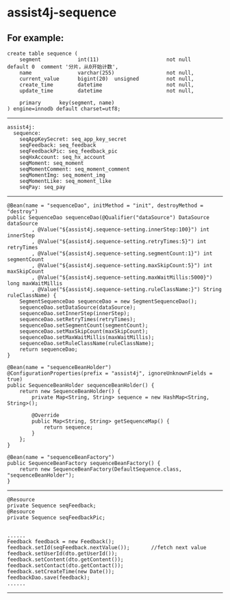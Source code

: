 # assist4j-sequence

For example:
------------------------------------------------------------------------------------------------------------------
	create table sequence (
		segment            int(11)                      not null      default 0  comment '分片，从0开始计数',
		name               varchar(255)                 not null,
		current_value      bigint(20)  unsigned         not null,
		create_time        datetime                     not null,
		update_time        datetime                     not null,
	
		primary      key(segment, name)
	) engine=innodb default charset=utf8;
------------------------------------------------------------------------------------------------------------------
	assist4j:
	  sequence:
	    seqAppKeySecret: seq_app_key_secret
	    seqFeedback: seq_feedback
	    seqFeedbackPic: seq_feedback_pic
	    seqHxAccount: seq_hx_account
	    seqMoment: seq_moment
	    seqMomentComment: seq_moment_comment
	    seqMomentImg: seq_moment_img
	    seqMomentLike: seq_moment_like
	    seqPay: seq_pay
------------------------------------------------------------------------------------------------------------------
	@Bean(name = "sequenceDao", initMethod = "init", destroyMethod = "destroy")
	public SequenceDao sequenceDao(@Qualifier("dataSource") DataSource dataSource
			, @Value("${assist4j.sequence-setting.innerStep:100}") int innerStep
			, @Value("${assist4j.sequence-setting.retryTimes:5}") int retryTimes
			, @Value("${assist4j.sequence-setting.segmentCount:1}") int segmentCount
			, @Value("${assist4j.sequence-setting.maxSkipCount:5}") int maxSkipCount
			, @Value("${assist4j.sequence-setting.maxWaitMillis:5000}") long maxWaitMillis
			, @Value("${assist4j.sequence-setting.ruleClassName:}") String ruleClassName) {
		SegmentSequenceDao sequenceDao = new SegmentSequenceDao();
		sequenceDao.setDataSource(dataSource);
		sequenceDao.setInnerStep(innerStep);
		sequenceDao.setRetryTimes(retryTimes);
		sequenceDao.setSegmentCount(segmentCount);
		sequenceDao.setMaxSkipCount(maxSkipCount);
		sequenceDao.setMaxWaitMillis(maxWaitMillis);
		sequenceDao.setRuleClassName(ruleClassName);
		return sequenceDao;
	}

	@Bean(name = "sequenceBeanHolder")
    @ConfigurationProperties(prefix = "assist4j", ignoreUnknownFields = true)
    public SequenceBeanHolder sequenceBeanHolder() {
        return new SequenceBeanHolder() {
            private Map<String, String> sequence = new HashMap<String, String>();
            
            @Override
            public Map<String, String> getSequenceMap() {
                return sequence;
            }
        };
    }

	@Bean(name = "sequenceBeanFactory")
	public SequenceBeanFactory sequenceBeanFactory() {
		return new SequenceBeanFactory(DefaultSequence.class, "sequenceBeanHolder");
	}
------------------------------------------------------------------------------------------------------------------
	@Resource
	private Sequence seqFeedback;
	@Resource
	private Sequence seqFeedbackPic;
	
	
	......
	Feedback feedback = new Feedback();
    feedback.setId(seqFeedback.nextValue());       //fetch next value
    feedback.setUserId(dto.getUserId());
    feedback.setContent(dto.getContent());
    feedback.setContact(dto.getContact());
    feedback.setCreateTime(new Date());
    feedbackDao.save(feedback);
    ......
------------------------------------------------------------------------------------------------------------------



